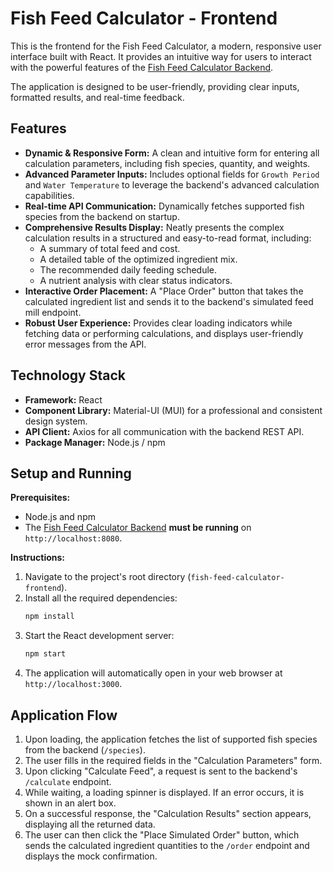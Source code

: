 # Fish Feed Calculator - Frontend

This is the frontend for the Fish Feed Calculator, a modern, responsive user interface built with React. It provides an intuitive way for users to interact with the powerful features of the [Fish Feed Calculator Backend](https://github.com/JayJay247in/fish-feed-calculator-backend.git).

The application is designed to be user-friendly, providing clear inputs, formatted results, and real-time feedback.

## Features

*   **Dynamic & Responsive Form:** A clean and intuitive form for entering all calculation parameters, including fish species, quantity, and weights.
*   **Advanced Parameter Inputs:** Includes optional fields for `Growth Period` and `Water Temperature` to leverage the backend's advanced calculation capabilities.
*   **Real-time API Communication:** Dynamically fetches supported fish species from the backend on startup.
*   **Comprehensive Results Display:** Neatly presents the complex calculation results in a structured and easy-to-read format, including:
    *   A summary of total feed and cost.
    *   A detailed table of the optimized ingredient mix.
    *   The recommended daily feeding schedule.
    *   A nutrient analysis with clear status indicators.
*   **Interactive Order Placement:** A "Place Order" button that takes the calculated ingredient list and sends it to the backend's simulated feed mill endpoint.
*   **Robust User Experience:** Provides clear loading indicators while fetching data or performing calculations, and displays user-friendly error messages from the API.

## Technology Stack

*   **Framework:** React
*   **Component Library:** Material-UI (MUI) for a professional and consistent design system.
*   **API Client:** Axios for all communication with the backend REST API.
*   **Package Manager:** Node.js / npm

## Setup and Running

**Prerequisites:**
*   Node.js and npm
*   The [Fish Feed Calculator Backend](https://github.com/JayJay247in/fish-feed-calculator-backend.git) **must be running** on `http://localhost:8080`.

**Instructions:**
1.  Navigate to the project's root directory (`fish-feed-calculator-frontend`).
2.  Install all the required dependencies:
    ```bash
    npm install
    ```
3.  Start the React development server:
    ```bash
    npm start
    ```
4.  The application will automatically open in your web browser at `http://localhost:3000`.

## Application Flow

1.  Upon loading, the application fetches the list of supported fish species from the backend (`/species`).
2.  The user fills in the required fields in the "Calculation Parameters" form.
3.  Upon clicking "Calculate Feed", a request is sent to the backend's `/calculate` endpoint.
4.  While waiting, a loading spinner is displayed. If an error occurs, it is shown in an alert box.
5.  On a successful response, the "Calculation Results" section appears, displaying all the returned data.
6.  The user can then click the "Place Simulated Order" button, which sends the calculated ingredient quantities to the `/order` endpoint and displays the mock confirmation.